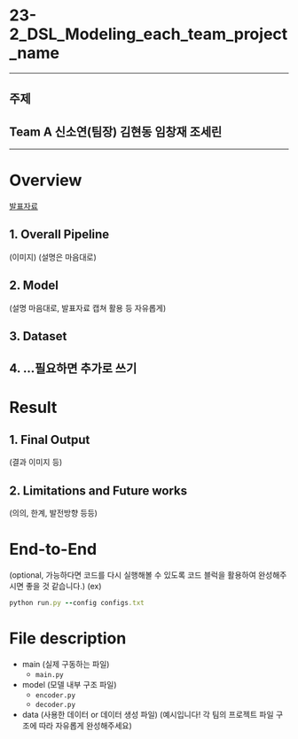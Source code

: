 # 23-2_DSL_Modeling_each_team_project_name
---
## 주제
## Team A 신소연(팀장) 김현동 임창재 조세린
---
# Overview
[발표자료](팀별/깃허브_내_발표자료_주소)
## 1. Overall Pipeline
(이미지)
(설명은 마음대로)
## 2. Model
(설명 마음대로, 발표자료 캡쳐 활용 등 자유롭게)
## 3. Dataset
## 4. ...필요하면 추가로 쓰기

# Result
## 1. Final Output
(결과 이미지 등)
## 2. Limitations and Future works
(의의, 한계, 발전방향 등등)

# End-to-End
(optional, 가능하다면 코드를 다시 실행해볼 수 있도록 코드 블럭을 활용하여 완성해주시면 좋을 것 같습니다.)
(ex)

```ruby
python run.py --config configs.txt
```

# File description
- main (실제 구동하는 파일)
  - ```main.py```  
- model (모델 내부 구조 파일)
  - ```encoder.py```
  - ```decoder.py```
- data (사용한 데이터 or 데이터 생성 파일)
(예시입니다! 각 팀의 프로젝트 파일 구조에 따라 자유롭게 완성해주세요)
